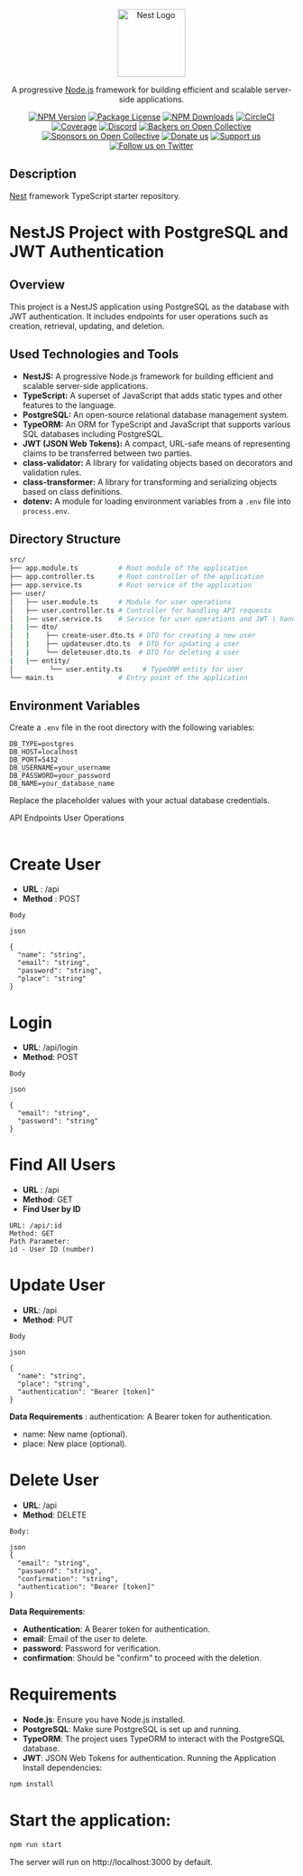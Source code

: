 <p align="center">
  <a href="http://nestjs.com/" target="blank"><img src="https://nestjs.com/img/logo-small.svg" width="120" alt="Nest Logo" /></a>
</p>

[circleci-image]: https://img.shields.io/circleci/build/github/nestjs/nest/master?token=abc123def456
[circleci-url]: https://circleci.com/gh/nestjs/nest

  <p align="center">A progressive <a href="http://nodejs.org" target="_blank">Node.js</a> framework for building efficient and scalable server-side applications.</p>
    <p align="center">
<a href="https://www.npmjs.com/~nestjscore" target="_blank"><img src="https://img.shields.io/npm/v/@nestjs/core.svg" alt="NPM Version" /></a>
<a href="https://www.npmjs.com/~nestjscore" target="_blank"><img src="https://img.shields.io/npm/l/@nestjs/core.svg" alt="Package License" /></a>
<a href="https://www.npmjs.com/~nestjscore" target="_blank"><img src="https://img.shields.io/npm/dm/@nestjs/common.svg" alt="NPM Downloads" /></a>
<a href="https://circleci.com/gh/nestjs/nest" target="_blank"><img src="https://img.shields.io/circleci/build/github/nestjs/nest/master" alt="CircleCI" /></a>
<a href="https://coveralls.io/github/nestjs/nest?branch=master" target="_blank"><img src="https://coveralls.io/repos/github/nestjs/nest/badge.svg?branch=master#9" alt="Coverage" /></a>
<a href="https://discord.gg/G7Qnnhy" target="_blank"><img src="https://img.shields.io/badge/discord-online-brightgreen.svg" alt="Discord"/></a>
<a href="https://opencollective.com/nest#backer" target="_blank"><img src="https://opencollective.com/nest/backers/badge.svg" alt="Backers on Open Collective" /></a>
<a href="https://opencollective.com/nest#sponsor" target="_blank"><img src="https://opencollective.com/nest/sponsors/badge.svg" alt="Sponsors on Open Collective" /></a>
  <a href="https://paypal.me/kamilmysliwiec" target="_blank"><img src="https://img.shields.io/badge/Donate-PayPal-ff3f59.svg" alt="Donate us"/></a>
    <a href="https://opencollective.com/nest#sponsor"  target="_blank"><img src="https://img.shields.io/badge/Support%20us-Open%20Collective-41B883.svg" alt="Support us"></a>
  <a href="https://twitter.com/nestframework" target="_blank"><img src="https://img.shields.io/twitter/follow/nestframework.svg?style=social&label=Follow" alt="Follow us on Twitter"></a>
</p>
  <!--[![Backers on Open Collective](https://opencollective.com/nest/backers/badge.svg)](https://opencollective.com/nest#backer)
  [![Sponsors on Open Collective](https://opencollective.com/nest/sponsors/badge.svg)](https://opencollective.com/nest#sponsor)-->

## Description

[Nest](https://github.com/nestjs/nest) framework TypeScript starter repository.

# NestJS Project with PostgreSQL and JWT Authentication

## Overview

This project is a NestJS application using PostgreSQL as the database with JWT authentication. It includes endpoints for user operations such as creation, retrieval, updating, and deletion.

## Used Technologies and Tools

- **NestJS:** A progressive Node.js framework for building efficient and scalable server-side applications.
- **TypeScript:** A superset of JavaScript that adds static types and other features to the language.
- **PostgreSQL:** An open-source relational database management system.
- **TypeORM:** An ORM for TypeScript and JavaScript that supports various SQL databases including PostgreSQL.
- **JWT (JSON Web Tokens):** A compact, URL-safe means of representing claims to be transferred between two parties.
- **class-validator:** A library for validating objects based on decorators and validation rules.
- **class-transformer:** A library for transforming and serializing objects based on class definitions.
- **dotenv:** A module for loading environment variables from a `.env` file into `process.env`.



## Directory Structure

``` bash
src/
├── app.module.ts          # Root module of the application
├── app.controller.ts      # Root controller of the application
├── app.service.ts         # Root service of the application
├── user/
│   ├── user.module.ts     # Module for user operations
│   ├── user.controller.ts # Controller for handling API requests
│   |── user.service.ts    # Service for user operations and JWT | handling
|   |── dto/
│   |    ├── create-user.dto.ts # DTO for creating a new user
│   |    ├── updateuser.dto.ts  # DTO for updating a user
│   |    └── deleteuser.dto.ts  # DTO for deleting a user
|   |── entity/
│         └── user.entity.ts     # TypeORM entity for user
└── main.ts                # Entry point of the application

```

## Environment Variables

Create a `.env` file in the root directory with the following variables:


```env
DB_TYPE=postgres
DB_HOST=localhost
DB_PORT=5432
DB_USERNAME=your_username
DB_PASSWORD=your_password
DB_NAME=your_database_name

```
Replace the placeholder values with your actual database credentials.


API Endpoints User Operations 
<br>
<br>

# Create User

- **URL** : /api
- **Method** : POST

```
Body

json

{
  "name": "string",
  "email": "string",
  "password": "string",
  "place": "string"
}
```
# Login

- **URL**: /api/login
- **Method**: POST
``` 
Body

json

{
  "email": "string",
  "password": "string"
}
```

# Find All Users

- **URL** : /api
- **Method**: GET
- **Find User by ID**


```
URL: /api/:id
Method: GET
Path Parameter:
id - User ID (number)
```

# Update User

- **URL**: /api
- **Method**: PUT
```
Body

json

{
  "name": "string",
  "place": "string",
  "authentication": "Bearer [token]"
}
```

**Data Requirements**  :
authentication: A Bearer token for authentication.

- name: New name (optional).
- place: New place (optional).

# Delete User

- **URL**: /api
- **Method**: DELETE
``` 
Body:

json
{
  "email": "string",
  "password": "string",
  "confirmation": "string",
  "authentication": "Bearer [token]"
}
```
**Data Requirements**:
- **Authentication**: A Bearer token for authentication.
- **email**: Email of the user to delete.
- **password**: Password for verification.
- **confirmation**: Should be "confirm" to proceed with the deletion.

# Requirements
- **Node.js**: Ensure you have Node.js installed.
- **PostgreSQL**: Make sure PostgreSQL is set up and running.
- **TypeORM**: The project uses TypeORM to interact with the PostgreSQL database.
- **JWT**: JSON Web Tokens for authentication.
Running the Application
Install dependencies:

``` bash
npm install
```

# Start the application:

``` bash
npm run start
```
The server will run on http://localhost:3000 by default.